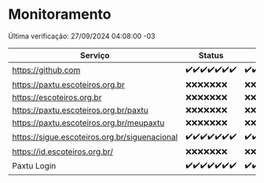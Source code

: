 # Monitoramento

Última verificação: 27/09/2024 04:08:00 -03

|Serviço|Status|Últimas 24h|
|---|---|---|
|https://github.com|<span title="2024-09-20: OK=23">✔️</span><span title="2024-09-21: OK=23">✔️</span><span title="2024-09-22: OK=23">✔️</span><span title="2024-09-23: OK=23">✔️</span><span title="2024-09-24: OK=23">✔️</span><span title="2024-09-25: OK=23">✔️</span><span title="2024-09-26: OK=6">✔️</span>|<span title="26/09/2024 04:08:00 -03 : 200">✔️</span><span title="26/09/2024 05:11:00 -03 : 200">✔️</span><span title="26/09/2024 06:08:00 -03 : 200">✔️</span><span title="26/09/2024 07:08:00 -03 : 200">✔️</span><span title="26/09/2024 08:07:00 -03 : 200">✔️</span><span title="26/09/2024 09:15:00 -03 : 200">✔️</span><span title="26/09/2024 10:17:00 -03 : 200">✔️</span><span title="26/09/2024 11:06:00 -03 : 200">✔️</span><span title="26/09/2024 12:08:00 -03 : 200">✔️</span><span title="26/09/2024 13:09:00 -03 : 200">✔️</span><span title="26/09/2024 14:08:00 -03 : 200">✔️</span><span title="26/09/2024 15:10:00 -03 : 200">✔️</span><span title="26/09/2024 16:06:00 -03 : 200">✔️</span><span title="26/09/2024 17:08:00 -03 : 200">✔️</span><span title="26/09/2024 18:06:00 -03 : 200">✔️</span><span title="26/09/2024 19:07:00 -03 : 200">✔️</span><span title="26/09/2024 20:08:00 -03 : 200">✔️</span><span title="26/09/2024 21:39:00 -03 : 200">✔️</span><span title="26/09/2024 23:10:00 -03 : 200">✔️</span><span title="27/09/2024 00:14:00 -03 : 200">✔️</span><span title="27/09/2024 01:10:00 -03 : 200">✔️</span><span title="27/09/2024 02:08:00 -03 : 200">✔️</span><span title="27/09/2024 03:12:00 -03 : 200">✔️</span><span title="27/09/2024 04:08:00 -03 : 200">✔️</span>|
|https://paxtu.escoteiros.org.br|<span title="2024-09-20: Falhas=23">❌</span><span title="2024-09-21: Falhas=23">❌</span><span title="2024-09-22: Falhas=23">❌</span><span title="2024-09-23: Falhas=23">❌</span><span title="2024-09-24: Falhas=23">❌</span><span title="2024-09-25: Falhas=23">❌</span><span title="2024-09-26: Falhas=6">❌</span>|<span title="26/09/2024 04:08:00 -03 : 403">❌</span><span title="26/09/2024 05:11:00 -03 : 403">❌</span><span title="26/09/2024 06:08:00 -03 : 403">❌</span><span title="26/09/2024 07:08:00 -03 : 403">❌</span><span title="26/09/2024 08:07:00 -03 : 403">❌</span><span title="26/09/2024 09:15:00 -03 : 403">❌</span><span title="26/09/2024 10:17:00 -03 : 403">❌</span><span title="26/09/2024 11:06:00 -03 : 403">❌</span><span title="26/09/2024 12:08:00 -03 : 403">❌</span><span title="26/09/2024 13:09:00 -03 : 403">❌</span><span title="26/09/2024 14:08:00 -03 : 403">❌</span><span title="26/09/2024 15:10:00 -03 : 403">❌</span><span title="26/09/2024 16:06:00 -03 : 403">❌</span><span title="26/09/2024 17:08:00 -03 : 403">❌</span><span title="26/09/2024 18:06:00 -03 : 403">❌</span><span title="26/09/2024 19:07:00 -03 : 403">❌</span><span title="26/09/2024 20:08:00 -03 : 403">❌</span><span title="26/09/2024 21:39:00 -03 : 403">❌</span><span title="26/09/2024 23:10:00 -03 : 403">❌</span><span title="27/09/2024 00:14:00 -03 : 403">❌</span><span title="27/09/2024 01:10:00 -03 : 403">❌</span><span title="27/09/2024 02:08:00 -03 : 403">❌</span><span title="27/09/2024 03:12:00 -03 : 403">❌</span><span title="27/09/2024 04:08:00 -03 : 403">❌</span>|
|https://escoteiros.org.br|<span title="2024-09-20: Falhas=23">❌</span><span title="2024-09-21: Falhas=23">❌</span><span title="2024-09-22: Falhas=23">❌</span><span title="2024-09-23: Falhas=23">❌</span><span title="2024-09-24: Falhas=23">❌</span><span title="2024-09-25: Falhas=23">❌</span><span title="2024-09-26: Falhas=6">❌</span>|<span title="26/09/2024 04:08:00 -03 : 403">❌</span><span title="26/09/2024 05:11:00 -03 : 403">❌</span><span title="26/09/2024 06:08:00 -03 : 403">❌</span><span title="26/09/2024 07:08:00 -03 : 403">❌</span><span title="26/09/2024 08:07:00 -03 : 403">❌</span><span title="26/09/2024 09:15:00 -03 : 403">❌</span><span title="26/09/2024 10:17:00 -03 : 403">❌</span><span title="26/09/2024 11:06:00 -03 : 403">❌</span><span title="26/09/2024 12:08:00 -03 : 403">❌</span><span title="26/09/2024 13:09:00 -03 : 403">❌</span><span title="26/09/2024 14:08:00 -03 : 403">❌</span><span title="26/09/2024 15:10:00 -03 : 403">❌</span><span title="26/09/2024 16:06:00 -03 : 403">❌</span><span title="26/09/2024 17:08:00 -03 : 403">❌</span><span title="26/09/2024 18:06:00 -03 : 403">❌</span><span title="26/09/2024 19:07:00 -03 : 403">❌</span><span title="26/09/2024 20:08:00 -03 : 403">❌</span><span title="26/09/2024 21:39:00 -03 : 403">❌</span><span title="26/09/2024 23:10:00 -03 : 403">❌</span><span title="27/09/2024 00:14:00 -03 : 403">❌</span><span title="27/09/2024 01:10:00 -03 : 403">❌</span><span title="27/09/2024 02:08:00 -03 : 403">❌</span><span title="27/09/2024 03:12:00 -03 : 403">❌</span><span title="27/09/2024 04:08:00 -03 : 403">❌</span>|
|https://paxtu.escoteiros.org.br/paxtu|<span title="2024-09-20: Falhas=23">❌</span><span title="2024-09-21: Falhas=23">❌</span><span title="2024-09-22: Falhas=23">❌</span><span title="2024-09-23: Falhas=23">❌</span><span title="2024-09-24: Falhas=23">❌</span><span title="2024-09-25: Falhas=23">❌</span><span title="2024-09-26: Falhas=6">❌</span>|<span title="26/09/2024 04:08:00 -03 : 403">❌</span><span title="26/09/2024 05:11:00 -03 : 403">❌</span><span title="26/09/2024 06:08:00 -03 : 403">❌</span><span title="26/09/2024 07:08:00 -03 : 403">❌</span><span title="26/09/2024 08:07:00 -03 : 403">❌</span><span title="26/09/2024 09:15:00 -03 : 403">❌</span><span title="26/09/2024 10:17:00 -03 : 403">❌</span><span title="26/09/2024 11:06:00 -03 : 403">❌</span><span title="26/09/2024 12:08:00 -03 : 403">❌</span><span title="26/09/2024 13:09:00 -03 : 403">❌</span><span title="26/09/2024 14:08:00 -03 : 403">❌</span><span title="26/09/2024 15:10:00 -03 : 403">❌</span><span title="26/09/2024 16:06:00 -03 : 403">❌</span><span title="26/09/2024 17:08:00 -03 : 403">❌</span><span title="26/09/2024 18:06:00 -03 : 403">❌</span><span title="26/09/2024 19:07:00 -03 : 403">❌</span><span title="26/09/2024 20:08:00 -03 : 403">❌</span><span title="26/09/2024 21:39:00 -03 : 403">❌</span><span title="26/09/2024 23:10:00 -03 : 403">❌</span><span title="27/09/2024 00:14:00 -03 : 403">❌</span><span title="27/09/2024 01:10:00 -03 : 403">❌</span><span title="27/09/2024 02:08:00 -03 : 403">❌</span><span title="27/09/2024 03:12:00 -03 : 403">❌</span><span title="27/09/2024 04:08:00 -03 : 403">❌</span>|
|https://paxtu.escoteiros.org.br/meupaxtu|<span title="2024-09-20: Falhas=23">❌</span><span title="2024-09-21: Falhas=23">❌</span><span title="2024-09-22: Falhas=23">❌</span><span title="2024-09-23: Falhas=23">❌</span><span title="2024-09-24: Falhas=23">❌</span><span title="2024-09-25: Falhas=23">❌</span><span title="2024-09-26: Falhas=6">❌</span>|<span title="26/09/2024 04:08:00 -03 : 403">❌</span><span title="26/09/2024 05:11:00 -03 : 403">❌</span><span title="26/09/2024 06:08:00 -03 : 403">❌</span><span title="26/09/2024 07:08:00 -03 : 403">❌</span><span title="26/09/2024 08:07:00 -03 : 403">❌</span><span title="26/09/2024 09:15:00 -03 : 403">❌</span><span title="26/09/2024 10:17:00 -03 : 403">❌</span><span title="26/09/2024 11:06:00 -03 : 403">❌</span><span title="26/09/2024 12:08:00 -03 : 403">❌</span><span title="26/09/2024 13:09:00 -03 : 403">❌</span><span title="26/09/2024 14:08:00 -03 : 403">❌</span><span title="26/09/2024 15:10:00 -03 : 403">❌</span><span title="26/09/2024 16:06:00 -03 : 403">❌</span><span title="26/09/2024 17:08:00 -03 : 403">❌</span><span title="26/09/2024 18:06:00 -03 : 403">❌</span><span title="26/09/2024 19:07:00 -03 : 403">❌</span><span title="26/09/2024 20:08:00 -03 : 403">❌</span><span title="26/09/2024 21:39:00 -03 : 403">❌</span><span title="26/09/2024 23:10:00 -03 : 403">❌</span><span title="27/09/2024 00:14:00 -03 : 403">❌</span><span title="27/09/2024 01:10:00 -03 : 403">❌</span><span title="27/09/2024 02:08:00 -03 : 403">❌</span><span title="27/09/2024 03:12:00 -03 : 403">❌</span><span title="27/09/2024 04:08:00 -03 : 403">❌</span>|
|https://sigue.escoteiros.org.br/siguenacional|<span title="2024-09-20: OK=23">✔️</span><span title="2024-09-21: OK=23">✔️</span><span title="2024-09-22: OK=23">✔️</span><span title="2024-09-23: OK=23">✔️</span><span title="2024-09-24: OK=23">✔️</span><span title="2024-09-25: OK=23">✔️</span><span title="2024-09-26: OK=6">✔️</span>|<span title="26/09/2024 04:08:00 -03 : 200">✔️</span><span title="26/09/2024 05:11:00 -03 : 200">✔️</span><span title="26/09/2024 06:08:00 -03 : 200">✔️</span><span title="26/09/2024 07:08:00 -03 : 200">✔️</span><span title="26/09/2024 08:07:00 -03 : 200">✔️</span><span title="26/09/2024 09:15:00 -03 : 200">✔️</span><span title="26/09/2024 10:17:00 -03 : 200">✔️</span><span title="26/09/2024 11:06:00 -03 : 200">✔️</span><span title="26/09/2024 12:08:00 -03 : 200">✔️</span><span title="26/09/2024 13:09:00 -03 : 200">✔️</span><span title="26/09/2024 14:08:00 -03 : 200">✔️</span><span title="26/09/2024 15:10:00 -03 : 200">✔️</span><span title="26/09/2024 16:06:00 -03 : 200">✔️</span><span title="26/09/2024 17:08:00 -03 : 200">✔️</span><span title="26/09/2024 18:06:00 -03 : 200">✔️</span><span title="26/09/2024 19:07:00 -03 : 200">✔️</span><span title="26/09/2024 20:08:00 -03 : 200">✔️</span><span title="26/09/2024 21:39:00 -03 : 200">✔️</span><span title="26/09/2024 23:10:00 -03 : 200">✔️</span><span title="27/09/2024 00:14:00 -03 : 200">✔️</span><span title="27/09/2024 01:10:00 -03 : 200">✔️</span><span title="27/09/2024 02:08:00 -03 : 200">✔️</span><span title="27/09/2024 03:12:00 -03 : 200">✔️</span><span title="27/09/2024 04:08:00 -03 : 200">✔️</span>|
|https://id.escoteiros.org.br/|<span title="2024-09-20: Falhas=23">❌</span><span title="2024-09-21: Falhas=23">❌</span><span title="2024-09-22: Falhas=23">❌</span><span title="2024-09-23: Falhas=23">❌</span><span title="2024-09-24: Falhas=23">❌</span><span title="2024-09-25: Falhas=23">❌</span><span title="2024-09-26: Falhas=6">❌</span>|<span title="26/09/2024 04:08:00 -03 : 403">❌</span><span title="26/09/2024 05:11:00 -03 : 403">❌</span><span title="26/09/2024 06:08:00 -03 : 403">❌</span><span title="26/09/2024 07:08:00 -03 : 403">❌</span><span title="26/09/2024 08:07:00 -03 : 403">❌</span><span title="26/09/2024 09:15:00 -03 : 403">❌</span><span title="26/09/2024 10:17:00 -03 : 403">❌</span><span title="26/09/2024 11:06:00 -03 : 403">❌</span><span title="26/09/2024 12:08:00 -03 : 403">❌</span><span title="26/09/2024 13:09:00 -03 : 403">❌</span><span title="26/09/2024 14:08:00 -03 : 403">❌</span><span title="26/09/2024 15:10:00 -03 : 403">❌</span><span title="26/09/2024 16:06:00 -03 : 403">❌</span><span title="26/09/2024 17:08:00 -03 : 403">❌</span><span title="26/09/2024 18:06:00 -03 : 403">❌</span><span title="26/09/2024 19:07:00 -03 : 403">❌</span><span title="26/09/2024 20:08:00 -03 : 403">❌</span><span title="26/09/2024 21:39:00 -03 : 403">❌</span><span title="26/09/2024 23:10:00 -03 : 403">❌</span><span title="27/09/2024 00:14:00 -03 : 403">❌</span><span title="27/09/2024 01:10:00 -03 : 403">❌</span><span title="27/09/2024 02:08:00 -03 : 403">❌</span><span title="27/09/2024 03:12:00 -03 : 403">❌</span><span title="27/09/2024 04:08:00 -03 : 403">❌</span>|
|Paxtu Login|<span title="2024-09-20: OK=23">✔️</span><span title="2024-09-21: OK=23">✔️</span><span title="2024-09-22: OK=23">✔️</span><span title="2024-09-23: OK=23">✔️</span><span title="2024-09-24: OK=23">✔️</span><span title="2024-09-25: OK=23">✔️</span><span title="2024-09-26: OK=6">✔️</span>|<span title="26/09/2024 04:08:00 -03 : 200">✔️</span><span title="26/09/2024 05:11:00 -03 : 200">✔️</span><span title="26/09/2024 06:08:00 -03 : 200">✔️</span><span title="26/09/2024 07:08:00 -03 : 200">✔️</span><span title="26/09/2024 08:07:00 -03 : 200">✔️</span><span title="26/09/2024 09:15:00 -03 : 200">✔️</span><span title="26/09/2024 10:17:00 -03 : 200">✔️</span><span title="26/09/2024 11:06:00 -03 : 200">✔️</span><span title="26/09/2024 12:08:00 -03 : 200">✔️</span><span title="26/09/2024 13:09:00 -03 : 200">✔️</span><span title="26/09/2024 14:08:00 -03 : 200">✔️</span><span title="26/09/2024 15:10:00 -03 : 200">✔️</span><span title="26/09/2024 16:06:00 -03 : 200">✔️</span><span title="26/09/2024 17:08:00 -03 : 200">✔️</span><span title="26/09/2024 18:06:00 -03 : 200">✔️</span><span title="26/09/2024 19:07:00 -03 : 200">✔️</span><span title="26/09/2024 20:08:00 -03 : 200">✔️</span><span title="26/09/2024 21:39:00 -03 : 200">✔️</span><span title="26/09/2024 23:10:00 -03 : 200">✔️</span><span title="27/09/2024 00:14:00 -03 : 200">✔️</span><span title="27/09/2024 01:10:00 -03 : 200">✔️</span><span title="27/09/2024 02:08:00 -03 : 200">✔️</span><span title="27/09/2024 03:12:00 -03 : 200">✔️</span><span title="27/09/2024 04:08:00 -03 : 200">✔️</span>|
